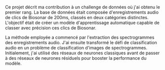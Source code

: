 

Ce projet décrit ma contribution à un challenge de données où j'ai obtenu le premier rang. La base de données était composée d'enregistrements audio de clics de Biosonar de 200ms, classés en deux catégories distinctes. L'objectif était de créer un modèle d'apprentissage automatique capable de classer avec précision ces clics de Biosonar.

La méthode employée a commencé par l'extraction des spectrogrammes des enregistrements audio. J'ai ensuite transformé le défi de classification audio en un problème de classification d'images de spectrogrammes. Initialement, j'ai utilisé des réseaux de neurones classiques avant de passer à des réseaux de neurones résiduels pour booster la performance du modèle.